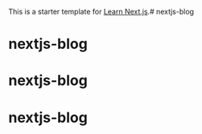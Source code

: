 This is a starter template for [Learn Next.js](https://nextjs.org/learn).# nextjs-blog
# nextjs-blog
# nextjs-blog
# nextjs-blog
